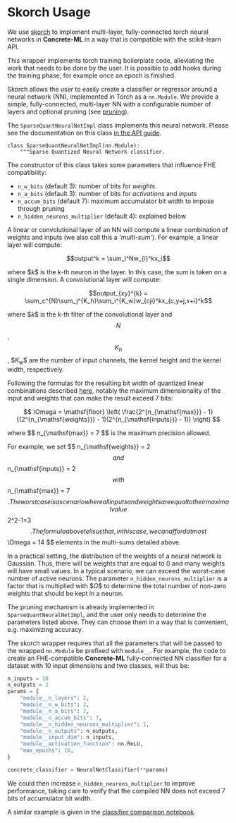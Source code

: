 # Skorch Usage

We use [skorch](https://skorch.readthedocs.io/en/stable/) to implement multi-layer, fully-connected
torch neural networks in **Concrete-ML** in a way that is compatible with the scikit-learn API.

This wrapper implements torch training boilerplate code, alleviating the work that needs to be done
by the user. It is possible to add hooks during the training phase, for example once an epoch
is finished.

Skorch allows the user to easily create a classifier or regressor around a neural network (NN), implemented
in Torch as a `nn.Module`. We provide a simple, fully-connected, multi-layer NN with a configurable
number of layers and optional pruning (see [pruning](../../user/explanation/pruning.md)).

The `SparseQuantNeuralNetImpl` class implements this neural network. Please see the documentation on this class [in the API guide](../../_apidoc/concrete.ml.sklearn.html#concrete.ml.sklearn.qnn.SparseQuantNeuralNetImpl).

```
class SparseQuantNeuralNetImpl(nn.Module):
    """Sparse Quantized Neural Network classifier.
```

The constructor of this class takes some parameters that influence FHE compatibility:

- `n_w_bits` (default 3): number of bits for _weights_
- `n_a_bits` (default 3): number of bits for _activations_ and _inputs_
- `n_accum_bits` (default 7): maximum accumulator bit width to impose through pruning
- `n_hidden_neurons_multiplier` (default 4): explained below

A linear or convolutional layer of an NN will compute a linear combination of weights and inputs (we also call this a  _'multi-sum'_). For example, a linear layer will compute:

$$output^k = \sum_i^Nw_{i}^kx_i$$

where \$$k$\$ is the k-th neuron in the layer. In this case, the sum is taken on a single dimension. A convolutional layer will compute:

$$output_{xy}^{k} = \sum_c^{N}\sum_j^{K_h}\sum_i^{K_w}w_{cji}^kx_{c,y+j,x+i}^k$$

where \$$k$$ is the k-th filter of the convolutional layer and $$N$$, $$K_h$$, $$K_w$\$ are the number of input channels, the kernel height and the kernel width, respectively.

Following the formulas for the resulting bit width of quantized linear combinations described [here](../../user/howto/reduce_needed_precision.md), notably the maximum dimensionality of the input and weights that can make the result exceed 7 bits:

$$ \Omega = \mathsf{floor} \left( \frac{2^{n_{\mathsf{max}}} - 1}{(2^{n_{\mathsf{weights}}} - 1)(2^{n_{\mathsf{inputs}}} - 1)} \right) $$

where \$$ n_{\mathsf{max}} = 7 $\$ is the maximum precision allowed.

For example, we set \$$ n_{\mathsf{weights}} = 2$$ and $$ n_{\mathsf{inputs}} = 2$$ with $$ n_{\mathsf{max}} = 7$$. The worst case is a scenario where all inputs and weights are equal to their maximal value $$2^2-1=3$$. The formula above tells us that, in this case, we can afford at most $$ \Omega = 14 $\$ elements in the multi-sums detailed above.

In a practical setting, the distribution of the weights of a neural network is Gaussian. Thus, there will be weights that are equal to 0 and many weights will have small values. In a typical scenario, we can exceed the worst-case number of active neurons. The parameter `n_hidden_neurons_multiplier` is a factor that is multiplied with \$$\Omega$\$ to determine the total number of non-zero weights that should be kept in a neuron.

The pruning mechanism is already implemented in `SparseQuantNeuralNetImpl`, and the user only needs to determine the parameters listed above. They can choose them in a way that is convenient, e.g. maximizing accuracy.

The skorch wrapper requires that all the parameters that will be passed to the wrapped `nn.Module` be prefixed with `module__`. For example, the code to create an FHE-compatible **Concrete-ML** fully-connected NN classifier for a dataset with 10 input dimensions and two classes, will thus be:

<!--pytest-codeblocks:skip-->

```python
n_inputs = 10
n_outputs = 2
params = {
    "module__n_layers": 2,
    "module__n_w_bits": 2,
    "module__n_a_bits": 2,
    "module__n_accum_bits": 7,
    "module__n_hidden_neurons_multiplier": 1,
    "module__n_outputs": n_outputs,
    "module__input_dim": n_inputs,
    "module__activation_function": nn.ReLU,
    "max_epochs": 10,
}

concrete_classifier = NeuralNetClassifier(**params)
```

We could then increase `n_hidden_neurons_multiplier` to improve performance, taking care to verify that the compiled NN does not exceed 7 bits of accumulator bit width.

A similar example is given in the [classifier comparison notebook](../../user/advanced_examples/ClassifierComparison.ipynb).
